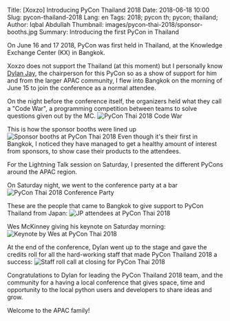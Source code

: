Title: [Xoxzo] Introducing PyCon Thailand 2018
Date: 2018-06-18 10:00 
Slug: pycon-thailand-2018
Lang: en 
Tags: 2018; pycon th; pycon; thailand;
Author: Iqbal Abdullah
Thumbnail: images/pycon-thai-2018/sponsor-booths.jpg
Summary: Introducing the first PyCon in Thailand

On June 16 and 17 2018, PyCon was first held in Thailand, at the Knowledge
Exchange Center (KX) in Bangkok.

Xoxzo does not support the Thailand (at this moment) but I personally know [Dylan Jay](https://twitter.com/djay75),
the chairperson for this PyCon so as a show of support for him and from the
larger APAC community, I flew into Bangkok on the morning of June 15 to join the
conference as a normal attendee.

On the night before the conference itself, the organizers held what they call a
"Code War", a programming competition between teams to solve questions given out
by the MC.
![PyCon Thai 2018 Code War]({filename}/images/pycon-thai-2018/code-war.jpg)

This is how the sponsor booths were lined up
![Sponsor booths at PyCon Thai 2018]({filename}/images/pycon-thai-2018/sponsor-booths.jpg)
Even though it's their first in Bangkok, I noticed they have managed to get a
healthy amount of interest from sponsors, to show case their products to the
attendees.

For the Lightning Talk session on Saturday, I presented the different PyCons
around the APAC region.

On Saturday night, we went to the conference party at a bar 
![PyCon Thai 2018 Conference Party]({filename}/images/pycon-thai-2018/party.jpg)

These are the people that came to Bangkok to give support to PyCon Thailand from
Japan:
![JP attendees at PyCon Thai 2018]({filename}/images/pycon-thai-2018/team-jp.jpg)

Wes McKinney giving his keynote on Saturday morning:
![Keynote by Wes at PyCon Thai 2018]({filename}/images/pycon-thai-2018/wes-keynote.jpg)

At the end of the conference, Dylan went up to the stage and gave the credits
roll for all the hard-working staff that made PyCon Thailand 2018 a success: 
![Staff roll call at closing for PyCon Thai 2018]({filename}/images/pycon-thai-2018/staff.jpg)

Congratulations to Dylan for leading the PyCon Thailand 2018 team, and the community for a having a
local conference that gives space, time and opportunity to the local python
users and developers to share ideas and grow. 

Welcome to the APAC family!



